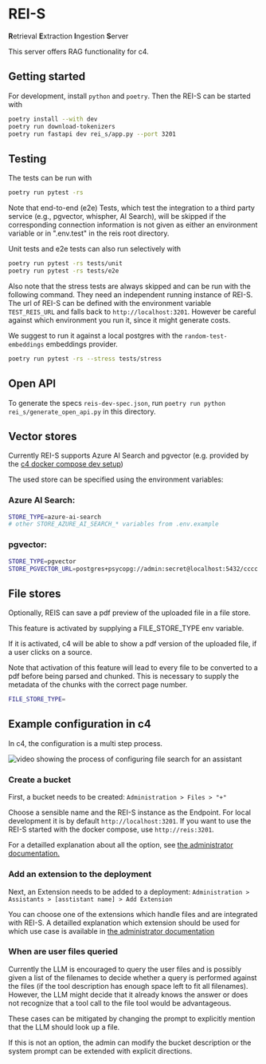 # REI-S

**R**etrieval **E**xtraction **I**ngestion **S**erver

This server offers RAG functionality for c4.

## Getting started

For development, install `python` and `poetry`. Then the REI-S can be started with

```bash
poetry install --with dev
poetry run download-tokenizers
poetry run fastapi dev rei_s/app.py --port 3201
```

## Testing

The tests can be run with

```bash
poetry run pytest -rs
```

Note that end-to-end (e2e) Tests, which test the integration to a third party service (e.g., pgvector, whispher, AI Search),
will be skipped if the corresponding connection information is not given as either an environment variable
or in ".env.test" in the reis root directory.

Unit tests and e2e tests can also run selectively with

```bash
poetry run pytest -rs tests/unit
poetry run pytest -rs tests/e2e
```

Also note that the stress tests are always skipped and can be run with the following command.
They need an independent running instance of REI-S.
The url of REI-S can be defined with the environment variable `TEST_REIS_URL` and falls back to `http://localhost:3201`.
However be careful against which environment you run it, since it might generate costs.

We suggest to run it against a local postgres with the `random-test-embeddings` embeddings provider.

```bash
poetry run pytest -rs --stress tests/stress
```

## Open API

To generate the specs `reis-dev-spec.json`, run `poetry run python rei_s/generate_open_api.py` in this directory.

## Vector stores

Currently REI-S supports Azure AI Search and pgvector (e.g. provided by the [c4 docker compose dev setup](../../dev/postgres/docker-compose.yml))

The used store can be specified using the environment variables:

### Azure AI Search:

```bash
STORE_TYPE=azure-ai-search
# other STORE_AZURE_AI_SEARCH_* variables from .env.example
```

### pgvector:

```bash
STORE_TYPE=pgvector
STORE_PGVECTOR_URL=postgres+psycopg://admin:secret@localhost:5432/cccc
```

## File stores

Optionally, REIS can save a pdf preview of the uploaded file in a file store.

This feature is activated by supplying a FILE_STORE_TYPE env variable.

If it is activated, c4 will be able to show a pdf version of the uploaded file,
if a user clicks on a source.

Note that activation of this feature will lead to every file to be converted to
a pdf before being parsed and chunked. This is necessary to supply the metadata
of the chunks with the correct page number.

```bash
FILE_STORE_TYPE=
```

## Example configuration in c4

In c4, the configuration is a multi step process.

![video showing the process of configuring file search for an assistant](./docs/rag.webp)

### Create a bucket

First, a bucket needs to be created: `Administration > Files > "+"`

Choose a sensible name and the REI-S instance as the Endpoint.
For local development it is by default `http://localhost:3201`.
If you want to use the REI-S started with the docker compose, use `http://reis:3201`.

For a detailled explanation about all the option, see [the administrator documentation.](../../frontend/public/docs/admin/files/index.md)

### Add an extension to the deployment

Next, an Extension needs to be added to a deployment: `Administration > Assistants > [asstistant name] > Add Extension`

You can choose one of the extensions which handle files and are integrated with REI-S.
A detailled explanation which extension should be used for which use case is available in [the administrator documentation](../../frontend/public/docs/admin/assistants/index.md)

### When are user files queried

Currently the LLM is encouraged to query the user files and is possibly given a list of the filenames to decide whether a query is performed against the files (if the tool description has enough space left to fit all filenames).
However, the LLM might decide that it already knows the answer or does not recognize that a tool call to the file tool would be advantageous.

These cases can be mitigated by changing the prompt to explicitly mention that the LLM should look up a file.

If this is not an option, the admin can modify the bucket description or the system prompt can be extended with explicit directions.
